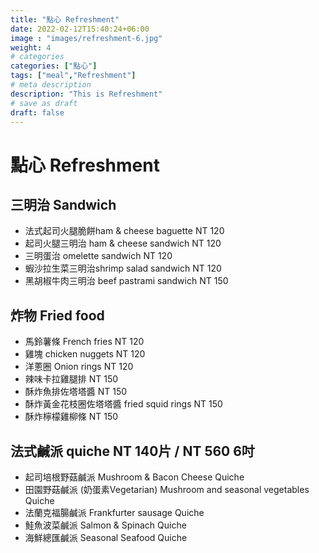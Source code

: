 ```yaml
---
title: "點心 Refreshment"
date: 2022-02-12T15:40:24+06:00
image : "images/refreshment-6.jpg"
weight: 4
# categories
categories: ["點心"]
tags: ["meal","Refreshment"]
# meta description
description: "This is Refreshment"
# save as draft
draft: false
---
```


# 點心 Refreshment

## 三明治 Sandwich
- 法式起司火腿脆餅ham & cheese baguette NT 120 
- 起司火腿三明治 ham & cheese sandwich  NT 120
- 三明蛋治 omelette sandwich  NT 120
- 蝦沙拉生菜三明治shrimp salad sandwich  NT 120
- 黑胡椒牛肉三明治  beef pastrami sandwich  NT 150


## 炸物 Fried food
- 馬鈴薯條 French fries   NT 120
- 雞塊 chicken nuggets  NT 120
- 洋蔥圈 Onion rings  NT 120
- 辣味卡拉雞腿排 NT 150
- 酥炸魚排佐塔塔醬 NT 150
- 酥炸黃金花枝圈佐塔塔醬 fried squid rings  NT 150 
- 酥炸檸檬雞柳條 NT 150

## 法式鹹派 quiche   NT 140片 /  NT 560  6吋

- 起司培根野菇鹹派  Mushroom & Bacon Cheese Quiche 
- 田園野菇鹹派 (奶蛋素Vegetarian) Mushroom and seasonal vegetables Quiche 
- 法蘭克福腸鹹派 Frankfurter sausage Quiche 
- 鮭魚波菜鹹派 Salmon & Spinach Quiche  
- 海鮮總匯鹹派  Seasonal Seafood Quiche 
